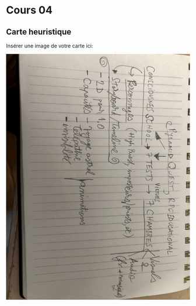 # Cours 04
## Carte heuristique

Insérer une image de votre carte ici: 

![Carte](images/pyramid_quest.jpg)
